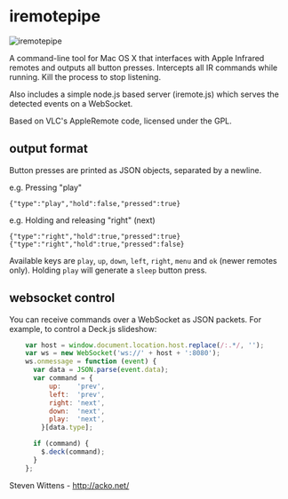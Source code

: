 iremotepipe
===========

![iremotepipe](https://raw.github.com/unconed/iremotepipe/master/iremotepipe.png)

A command-line tool for Mac OS X that interfaces with Apple Infrared remotes
and outputs all button presses. Intercepts all IR commands while running. Kill the process to stop listening.

Also includes a simple node.js based server (iremote.js) which serves the detected events on a WebSocket.

Based on VLC's AppleRemote code, licensed under the GPL.

output format
-------------

Button presses are printed as JSON objects, separated by a newline.

e.g. Pressing "play"

    {"type":"play","hold":false,"pressed":true}

e.g. Holding and releasing "right" (next)

    {"type":"right","hold":true,"pressed":true}
    {"type":"right","hold":true,"pressed":false}

Available keys are `play`, `up`, `down`, `left`, `right`, `menu` and `ok` (newer remotes only). Holding `play` will generate a `sleep` button press.


websocket control
------

You can receive commands over a WebSocket as JSON packets. For example, to control a Deck.js slideshow:

```javascript
    var host = window.document.location.host.replace(/:.*/, '');
    var ws = new WebSocket('ws://' + host + ':8080');
    ws.onmessage = function (event) {
      var data = JSON.parse(event.data);
      var command = {
          up:    'prev',
          left:  'prev',
          right: 'next',
          down:  'next',
          play:  'next',
        }[data.type];

      if (command) {
        $.deck(command);
      }
    };
```


Steven Wittens - http://acko.net/

